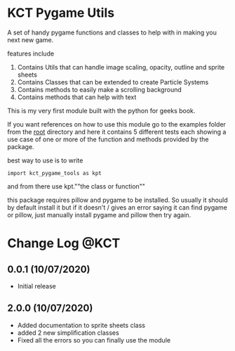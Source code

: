 # KCT Pygame Utils

A set of handy pygame functions and classes to help with in making you next new game.

features include

1. Contains Utils that can handle image scaling, opacity, outline and sprite sheets
2. Contains Classes that can be extended to create Particle Systems
3. Contains methods to easily make a scrolling background
4. Contains methods that can help with text

This is my very first module built with the python for geeks book.

If you want references on how to use this module go to the examples folder from the [root](https://github.com/KidCoderT/my_first_package) directory and here it contains 5 different tests each showing a use case of one or more of the function and methods provided by the package.

best way to use is to write

```
import kct_pygame_tools as kpt
```

and from there use kpt.""the class or function""

this package requires pillow and pygame to be installed. So usually it should
by default install it but if it doesn't / gives an error saying it can find pygame or pillow,
just manually install pygame and pillow then try again.

# Change Log @KCT

## 0.0.1 (10/07/2020)

- Initial release

## 2.0.0 (10/07/2020)

- Added documentation to sprite sheets class
- added 2 new simplification classes
- Fixed all the errors so you can finally use the module
